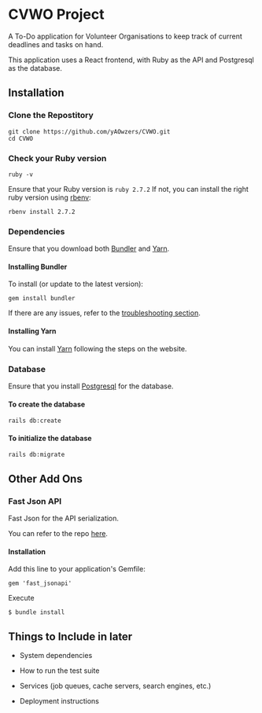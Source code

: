 # CVWO Project

A To-Do application for Volunteer Organisations to keep track of current deadlines and tasks on hand.

This application uses a React frontend, with Ruby as the API and Postgresql as the database.

## Installation

### Clone the Repostitory

```
git clone https://github.com/yAOwzers/CVWO.git
cd CVWO
```

### Check your Ruby version

```
ruby -v
```

Ensure that your Ruby version is `ruby 2.7.2`
If not, you can install the right ruby version using [rbenv](https://github.com/rbenv/rbenv):

```
rbenv install 2.7.2
```

### Dependencies

Ensure that you download both [Bundler](https://github.com/rubygems/bundler) and [Yarn](https://classic.yarnpkg.com/en/docs/install#windows-stable).

#### Installing Bundler

To install (or update to the latest version):

```
gem install bundler
```

If there are any issues, refer to the [troubleshooting section](https://github.com/rubygems/bundler).

#### Installing Yarn

You can install [Yarn](https://classic.yarnpkg.com/en/docs/install#windows-stable) following the steps on the website.

### Database

Ensure that you install [Postgresql](https://www.postgresql.org/) for the database.

#### To create the database

```
rails db:create
```

#### To initialize the database

```
rails db:migrate
```

## Other Add Ons

### Fast Json API

Fast Json for the API serialization.

You can refer to the repo [here](https://github.com/Netflix/fast_jsonapi).

#### Installation

Add this line to your application's Gemfile:

```
gem 'fast_jsonapi'
```

Execute

```
$ bundle install
```

## Things to Include in later

- System dependencies

- How to run the test suite

- Services (job queues, cache servers, search engines, etc.)

- Deployment instructions
